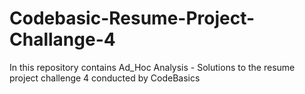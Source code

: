 # Codebasic-Resume-Project-Challange-4
In this repository contains Ad_Hoc Analysis - Solutions to the resume project challenge 4 conducted by CodeBasics
